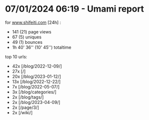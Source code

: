 # 07/01/2024 06:19 - Umami report
for www.shifeiti.com [24h] :

 - 141 (21) page views
 - 67 (5) uniques
 - 49 (1) bounces
 - 1h 40' 36'' (10' 45'') totaltime


top 10 urls:
 - 42x [/blog/2022-12-09/]
 - 27x [/]
 - 20x [/blog/2023-01-12/]
 - 13x [/blog/2022-12-22/]
 - 7x [/blog/2022-05-07/]
 - 3x [/blog/categories/]
 - 2x [/blog/tags/]
 - 2x [/blog/2023-04-09/]
 - 2x [/page/3/]
 - 2x [/wiki/]


